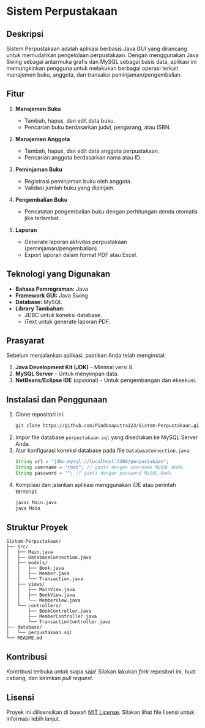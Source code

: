 
# Sistem Perpustakaan

## Deskripsi
Sistem Perpustakaan adalah aplikasi berbasis Java GUI yang dirancang untuk memudahkan pengelolaan perpustakaan. Dengan menggunakan Java Swing sebagai antarmuka grafis dan MySQL sebagai basis data, aplikasi ini memungkinkan pengguna untuk melakukan berbagai operasi terkait manajemen buku, anggota, dan transaksi peminjaman/pengembalian.

## Fitur
1. **Manajemen Buku**
   - Tambah, hapus, dan edit data buku.
   - Pencarian buku berdasarkan judul, pengarang, atau ISBN.

2. **Manajemen Anggota**
   - Tambah, hapus, dan edit data anggota perpustakaan.
   - Pencarian anggota berdasarkan nama atau ID.

3. **Peminjaman Buku**
   - Registrasi peminjaman buku oleh anggota.
   - Validasi jumlah buku yang dipinjam.

4. **Pengembalian Buku**
   - Pencatatan pengembalian buku dengan perhitungan denda otomatis jika terlambat.

5. **Laporan**
   - Generate laporan aktivitas perpustakaan (peminjaman/pengembalian).
   - Export laporan dalam format PDF atau Excel.

## Teknologi yang Digunakan
- **Bahasa Pemrograman:** Java
- **Framework GUI:** Java Swing
- **Database:** MySQL
- **Library Tambahan:**
  - JDBC untuk koneksi database.
  - iText untuk generate laporan PDF.

## Prasyarat
Sebelum menjalankan aplikasi, pastikan Anda telah menginstal:
1. **Java Development Kit (JDK)** - Minimal versi 8.
2. **MySQL Server** - Untuk menyimpan data.
3. **NetBeans/Eclipse IDE** (opsional) - Untuk pengembangan dan eksekusi.

## Instalasi dan Penggunaan
1. Clone repositori ini:
   ```bash
   git clone https://github.com/Pindosaputra123/Sistem-Perpustakaan.git
   ```
2. Impor file database `perpustakaan.sql` yang disediakan ke MySQL Server Anda.
3. Atur konfigurasi koneksi database pada file `DatabaseConnection.java`:
   ```java
   String url = "jdbc:mysql://localhost:3306/perpustakaan";
   String username = "root"; // ganti dengan username MySQL Anda
   String password = ""; // ganti dengan password MySQL Anda
   ```
4. Kompilasi dan jalankan aplikasi menggunakan IDE atau perintah terminal:
   ```bash
   javac Main.java
   java Main
   ```

## Struktur Proyek
```
Sistem-Perpustakaan/
├── src/
│   ├── Main.java
│   ├── DatabaseConnection.java
│   ├── models/
│   │   ├── Book.java
│   │   ├── Member.java
│   │   └── Transaction.java
│   ├── views/
│   │   ├── MainView.java
│   │   ├── BookView.java
│   │   └── MemberView.java
│   └── controllers/
│       ├── BookController.java
│       ├── MemberController.java
│       └── TransactionController.java
├── database/
│   └── perpustakaan.sql
└── README.md
```

## Kontribusi
Kontribusi terbuka untuk siapa saja! Silakan lakukan *fork* repositori ini, buat cabang, dan kirimkan *pull request*.  

## Lisensi
Proyek ini dilisensikan di bawah [MIT License](LICENSE). Silakan lihat file lisensi untuk informasi lebih lanjut.
